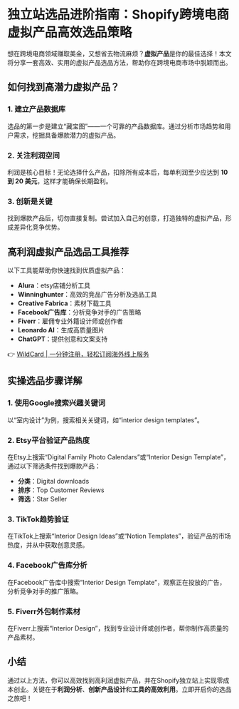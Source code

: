 # 独立站选品进阶指南：Shopify跨境电商虚拟产品高效选品策略

想在跨境电商领域赚取美金，又想省去物流麻烦？**虚拟产品**是你的最佳选择！本文将分享一套高效、实用的虚拟产品选品方法，帮助你在跨境电商市场中脱颖而出。

## 如何找到高潜力虚拟产品？

### 1. 建立产品数据库  
选品的第一步是建立“藏宝图”——一个可靠的产品数据库。通过分析市场趋势和用户需求，挖掘具备爆款潜力的虚拟产品。

### 2. 关注利润空间  
利润是核心目标！无论选择什么产品，扣除所有成本后，每单利润至少应达到 **10 到 20 美元**，这样才能确保长期盈利。

### 3. 创新是关键  
找到爆款产品后，切勿直接复制。尝试加入自己的创意，打造独特的虚拟产品，形成差异化竞争优势。

## 高利润虚拟产品选品工具推荐  
以下工具能帮助你快速找到优质虚拟产品：

- **Alura**：etsy店铺分析工具  
- **Winninghunter**：高效的竞品广告分析及选品工具  
- **Creative Fabrica**：素材下载工具  
- **Facebook广告库**：分析竞争对手的广告策略  
- **Fiverr**：雇佣专业外籍设计师或创作者  
- **Leonardo AI**：生成高质量图片  
- **ChatGPT**：提供创意和文案支持  

👉 [WildCard | 一分钟注册，轻松订阅海外线上服务](https://bbtdd.com/WildCard)

## 实操选品步骤详解  

### 1. 使用Google搜索兴趣关键词  
以“室内设计”为例，搜索相关关键词，如“interior design templates”。  

### 2. Etsy平台验证产品热度  
在Etsy上搜索“Digital Family Photo Calendars”或“Interior Design Template”，通过以下筛选条件找到爆款产品：  
- **分类**：Digital downloads  
- **排序**：Top Customer Reviews  
- **筛选**：Star Seller  

### 3. TikTok趋势验证  
在TikTok上搜索“Interior Design Ideas”或“Notion Templates”，验证产品的市场热度，并从中获取创意灵感。  

### 4. Facebook广告库分析  
在Facebook广告库中搜索“Interior Design Template”，观察正在投放的广告，分析竞争对手的推广策略。  

### 5. Fiverr外包制作素材  
在Fiverr上搜索“Interior Design”，找到专业设计师或创作者，帮你制作高质量的产品素材。  

## 小结  
通过以上方法，你可以高效找到高利润虚拟产品，并在Shopify独立站上实现零成本创业。关键在于**利润分析**、**创新产品设计**和**工具的高效利用**。立即开启你的选品之旅吧！